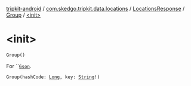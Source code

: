 [tripkit-android](../../../index.md) / [com.skedgo.tripkit.data.locations](../../index.md) / [LocationsResponse](../index.md) / [Group](index.md) / [&lt;init&gt;](./-init-.md)

# &lt;init&gt;

`Group()`

For ``[`Gson`](#).

`Group(hashCode: `[`Long`](https://kotlinlang.org/api/latest/jvm/stdlib/kotlin/-long/index.html)`, key: `[`String`](https://kotlinlang.org/api/latest/jvm/stdlib/kotlin/-string/index.html)`!)`